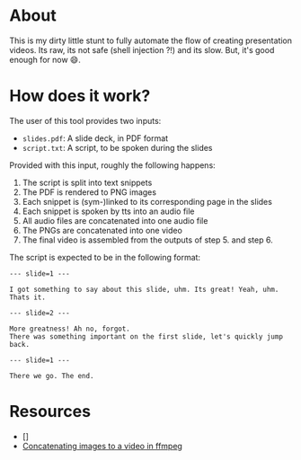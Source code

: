 # About

This is my dirty little stunt to fully automate the flow of creating presentation videos.
Its raw, its not safe (shell injection ?!) and its slow.
But, it's good enough for now :smile:.

# How does it work?

The user of this tool provides two inputs:

- `slides.pdf`: A slide deck, in PDF format
- `script.txt`: A script, to be spoken during the slides

Provided with this input, roughly the following happens:

1. The script is split into text snippets
2. The PDF is rendered to PNG images
3. Each snippet is (sym-)linked to its corresponding page in the slides
4. Each snippet is spoken by tts into an audio file
5. All audio files are concatenated into one audio file
6. The PNGs are concatenated into one video
7. The final video is assembled from the outputs of step 5. and step 6.

The script is expected to be in the following format:

```
--- slide=1 ---

I got something to say about this slide, uhm. Its great! Yeah, uhm. Thats it.

--- slide=2 ---

More greatness! Ah no, forgot.
There was something important on the first slide, let's quickly jump back.

--- slide=1 ---

There we go. The end.
```

# Resources

- []
- [Concatenating images to a video in ffmpeg](https://trac.ffmpeg.org/wiki/Concatenate)
